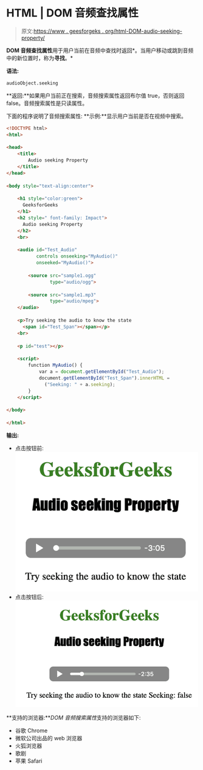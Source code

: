 # HTML | DOM 音频查找属性

> 原文:[https://www . geesforgeks . org/html-DOM-audio-seeking-property/](https://www.geeksforgeeks.org/html-dom-audio-seeking-property/)

**DOM 音频查找属性**用于用户当前在音频中查找时返回*。当用户移动或跳到音频中的新位置时，称为**寻找**。*

**语法:**

```html
audioObject.seeking
```

**返回:**如果用户当前正在搜索，音频搜索属性返回布尔值 true，否则返回 false。音频搜索属性是只读属性。

下面的程序说明了音频搜索属性:
**示例:**显示用户当前是否在视频中搜索。

```html
<!DOCTYPE html>
<html>

<head>
    <title>
        Audio seeking Property
    </title>
</head>

<body style="text-align:center">

    <h1 style="color:green">
      GeeksforGeeks
    </h1>
    <h2 style=" font-family: Impact">
      Audio seeking Property
    </h2>
    <br>

    <audio id="Test_Audio"
           controls onseeking="MyAudio()"
           onseeked="MyAudio()">

        <source src="sample1.ogg" 
                type="audio/ogg">

        <source src="sample1.mp3" 
                type="audio/mpeg">
    </audio>

    <p>Try seeking the audio to know the state
      <span id="Test_Span"></span></p>
    <br>

    <p id="test"></p>

    <script>
        function MyAudio() {
            var a = document.getElementById("Test_Audio");
            document.getElementById("Test_Span").innerHTML = 
              ("Seeking: " + a.seeking);
        }
    </script>

</body>

</html>
```

**输出:**

*   点击按钮前:
    ![](img/a38c553d5f31792ecb3f8299abafbf52.png)
*   点击按钮后:
    ![](img/a343da829d446a67f0e8d9dfa6a76a0d.png)

**支持的浏览器:***DOM 音频搜索属性*支持的浏览器如下:

*   谷歌 Chrome
*   微软公司出品的 web 浏览器
*   火狐浏览器
*   歌剧
*   苹果 Safari